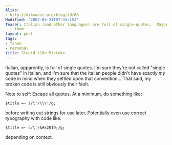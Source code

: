 ```yaml
---
Alias:
- http://mikewest.org/blog/id/68
Modified: '2007-05-21T07:43:15Z'
Teaser: Italian (and other languages) are full of single-quotes.  Maybe I should escape
    them...
layout: post
tags:
- Yahoo
- Personal
title: Stupid i18n Mistake.
---
```

Italian, apparently, is full of single quotes.  I'm sure they're not called "single quotes" in Italian, and I'm sure that the Italian people didn't have exactly _my_ code in mind when they settled upon that convention...  That said, my broken code is still obviously their fault.

Note to self:  Escape all quotes.  At a minimum, do something like:

    $title =~ s/\'/\\\'/g;

before writing out strings for use later.  Potentially even use correct typography with code like:

    $title =~ s/\'/&#x2019;/g;

depending on context.
